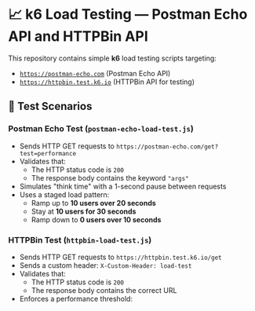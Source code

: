 # 📈 k6 Load Testing — Postman Echo API and HTTPBin API

This repository contains simple **k6** load testing scripts targeting:
- [`https://postman-echo.com`](https://postman-echo.com) (Postman Echo API)
- [`https://httpbin.test.k6.io`](https://httpbin.test.k6.io) (HTTPBin API for testing)

## 🧪 Test Scenarios

### Postman Echo Test (`postman-echo-load-test.js`)
- Sends HTTP GET requests to `https://postman-echo.com/get?test=performance`
- Validates that:
  - The HTTP status code is `200`
  - The response body contains the keyword `"args"`
- Simulates "think time" with a 1-second pause between requests
- Uses a staged load pattern:
  - Ramp up to **10 users over 20 seconds**
  - Stay at **10 users for 30 seconds**
  - Ramp down to **0 users over 10 seconds**

### HTTPBin Test (`httpbin-load-test.js`)
- Sends HTTP GET requests to `https://httpbin.test.k6.io/get`
- Sends a custom header: `X-Custom-Header: load-test`
- Validates that:
  - The HTTP status code is `200`
  - The response body contains the correct URL
- Enforces a performance threshold: